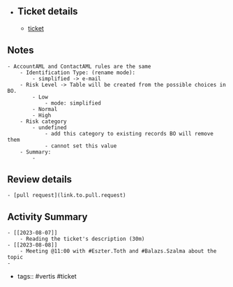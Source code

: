 - ## Ticket details
	- [ticket](https://gitlab.vertis.com:8443/vertis/mv2/-/issues/6205)
## Notes
	- AccountAML and ContactAML rules are the same
		- Identification Type: (rename mode):
			- simplified -> e-mail
		- Risk Level -> Table will be created from the possible choices in BO.
			- Low
				- mode: simplified
			- Normal
			- High
		- Risk category
			- undefined
				- add this category to existing records BO will remove them
				- cannot set this value
		- Summary:
			-
## Review details
	- [pull request](link.to.pull.request)
## Activity Summary
	- [[2023-08-07]]
		- Reading the ticket's description (30m)
	- [[2023-08-08]]
		- Meeting @11:00 with #Eszter.Toth and #Balazs.Szalma about the topic
	-
- tags:: #vertis #ticket